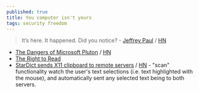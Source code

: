 ```yaml
---
published: true
title: You computer isn't yours
tags: security freedom
---
```

> It’s here. It happened. Did you notice? - [Jeffrey Paul](https://sneak.berlin/20201112/your-computer-isnt-yours/) / [HN](https://news.ycombinator.com/item?id=25078034)

- [The Dangers of Microsoft Pluton](https://gabrielsieben.tech/2022/07/25/the-power-of-microsoft-pluton-2/) / [HN](https://news.ycombinator.com/item?id=32234022)
- [The Right to Read](https://www.gnu.org/philosophy/right-to-read.en.html)
- [StarDict sends X11 clipboard to remote servers](https://lwn.net/SubscriberLink/1032732/3334850da49689e1/) / [HN](https://news.ycombinator.com/item?id=44872313) - "scan" functionality watch the user's text selections (i.e. text highlighted with the mouse), and automatically sent any selected text being  to both servers. 